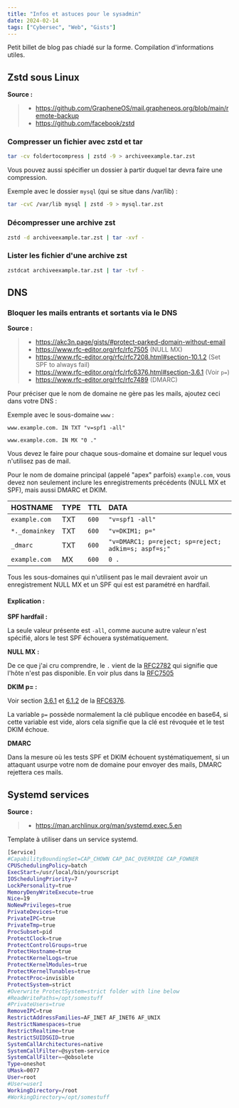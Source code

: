 ```yaml
---
title: "Infos et astuces pour le sysadmin"
date: 2024-02-14
tags: ["Cybersec", "Web", "Gists"]
---
```


Petit billet de blog pas chiadé sur la forme. Compilation d'informations utiles.

## Zstd sous Linux

**Source :**

> - https://github.com/GrapheneOS/mail.grapheneos.org/blob/main/remote-backup
> - https://github.com/facebook/zstd


### Compresser un fichier avec zstd et tar

```bash
tar -cv foldertocompress | zstd -9 > archiveexample.tar.zst
```

Vous pouvez aussi spécifier un dossier à partir duquel tar devra faire une compression.

Exemple avec le dossier `mysql` (qui se situe dans /var/lib) :

```bash
tar -cvC /var/lib mysql | zstd -9 > mysql.tar.zst
```

### Décompresser une archive zst

```bash
zstd -d archiveexample.tar.zst | tar -xvf -
```

### Lister les fichier d'une archive zst

```bash
zstdcat archiveexample.tar.zst | tar -tvf -
```

## DNS

### Bloquer les mails entrants et sortants via le DNS

**Source :**

> - https://akc3n.page/gists/#protect-parked-domain-without-email
> - https://www.rfc-editor.org/rfc/rfc7505 (NULL MX)
> - https://www.rfc-editor.org/rfc/rfc7208.html#section-10.1.2 (Set SPF to always fail)
> - https://www.rfc-editor.org/rfc/rfc6376.html#section-3.6.1 (Voir `p=`)
> - https://www.rfc-editor.org/rfc/rfc7489 (DMARC)


Pour préciser que le nom de domaine ne gère pas les mails, ajoutez ceci dans votre DNS :

Exemple avec le sous-domaine `www` :

```
www.example.com. IN TXT "v=spf1 -all"
```

```
www.example.com. IN MX "0 ."
```

Vous devez le faire pour chaque sous-domaine et domaine sur lequel vous n'utilisez pas de mail.

Pour le nom de domaine principal (appelé "apex" parfois) `example.com`, vous devez non seulement inclure les enregistrements précédents (NULL MX et SPF), mais aussi DMARC et DKIM. 

| HOSTNAME | TYPE | TTL | DATA |
| :--- | :--- | :--- | :--- |
| `example.com`| TXT | `600` | `"v=spf1 -all"` |
| `*._domainkey` | TXT | `600` | `"v=DKIM1; p="` |
| `_dmarc` | TXT | `600` | `"v=DMARC1; p=reject; sp=reject; adkim=s; aspf=s;"` |
| `example.com` | MX | `600` | `0 .` |

Tous les sous-domaines qui n'utilisent pas le mail devraient avoir un enregistrement NULL MX et un SPF qui est est paramétré en hardfail.

#### Explication :

**SPF hardfail :**

La seule valeur présente est `-all`, comme aucune autre valeur n'est spécifié, alors le test SPF échouera systématiquement.

**NULL MX :**

De ce que j'ai cru comprendre, le `.` vient de la [RFC2782](https://www.rfc-editor.org/rfc/rfc2782) qui signifie que l'hôte n'est pas disponible.
En voir plus dans la [RFC7505](https://www.rfc-editor.org/rfc/rfc7505)

**DKIM p= :**

Voir section [3.6.1](https://www.rfc-editor.org/rfc/rfc6376.html#section-3.6.1) et [6.1.2](https://www.rfc-editor.org/rfc/rfc6376.html#section-6.1.2) de la [RFC6376](https://www.rfc-editor.org/rfc/rfc6376.html).

La variable `p=` possède normalement la clé publique encodée en base64, si cette variable est vide, alors cela signifie que la clé est révoquée et le test DKIM échoue.

**DMARC**

Dans la mesure où les tests SPF et DKIM échouent systématiquement, si un attaquant usurpe votre nom de domaine pour envoyer des mails, DMARC rejettera ces mails.

## Systemd services

**Source :**

> - https://man.archlinux.org/man/systemd.exec.5.en

Template à utiliser dans un service systemd.

```bash
[Service]
#CapabilityBoundingSet=CAP_CHOWN CAP_DAC_OVERRIDE CAP_FOWNER
CPUSchedulingPolicy=batch
ExecStart=/usr/local/bin/yourscript
IOSchedulingPriority=7
LockPersonality=true
MemoryDenyWriteExecute=true
Nice=19
NoNewPrivileges=true
PrivateDevices=true
PrivateIPC=true
PrivateTmp=true
ProcSubset=pid
ProtectClock=true
ProtectControlGroups=true
ProtectHostname=true
ProtectKernelLogs=true
ProtectKernelModules=true
ProtectKernelTunables=true
ProtectProc=invisible
ProtectSystem=strict
#Overwrite ProtectSystem=strict folder with line below
#ReadWritePaths=/opt/somestuff
#PrivateUsers=true
RemoveIPC=true
RestrictAddressFamilies=AF_INET AF_INET6 AF_UNIX
RestrictNamespaces=true
RestrictRealtime=true
RestrictSUIDSGID=true
SystemCallArchitectures=native
SystemCallFilter=@system-service
SystemCallFilter=~@obsolete
Type=oneshot
UMask=0077
User=root
#User=user1
WorkingDirectory=/root
#WorkingDirectory=/opt/somestuff
```